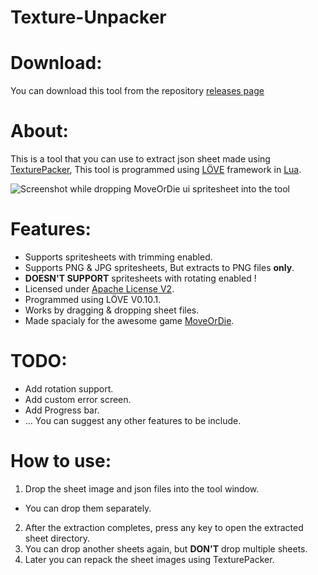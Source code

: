 Texture-Unpacker
================
Download:
=========
You can download this tool from the repository [releases page][6]

About:
======
 This is a tool that you can use to extract json sheet made using [TexturePacker][3], This tool is programmed using [LÖVE][1] framework in [Lua][2].
 
 ![Screenshot while dropping MoveOrDie ui spritesheet into the tool][screenshot]

Features:
=========
- Supports spritesheets with trimming enabled.
- Supports PNG & JPG spritesheets, But extracts to PNG files **only**.
- **DOESN'T SUPPORT** spritesheets with rotating enabled !
- Licensed under [Apache License V2][4].
- Programmed using LÖVE V0.10.1.
- Works by dragging & dropping sheet files.
- Made spacialy for the awesome game [MoveOrDie][5].

TODO:
=====
- Add rotation support.
- Add custom error screen.
- Add Progress bar.
- ... You can suggest any other features to be include.

How to use:
===========
1. Drop the sheet image and json files into the tool window. 
 * You can drop them separately.
2. After the extraction completes, press any key to open the extracted sheet directory.
3. You can drop another sheets again, but **DON'T** drop multiple sheets.
4. Later you can repack the sheet images using TexturePacker.

[1]: http://love2d.org
[2]: http://lua.org
[3]: https://www.codeandweb.com/texturepacker
[4]: http://www.apache.org/licenses/LICENSE-2.0
[5]: http://www.moveordiegame.com/
[6]: https://github.com/RamiLego4Game/Texture-Unpacker/releases
[screenshot]: https://github.com/RamiLego4Game/Texture-Unpacker/raw/master/Screenshot.png
